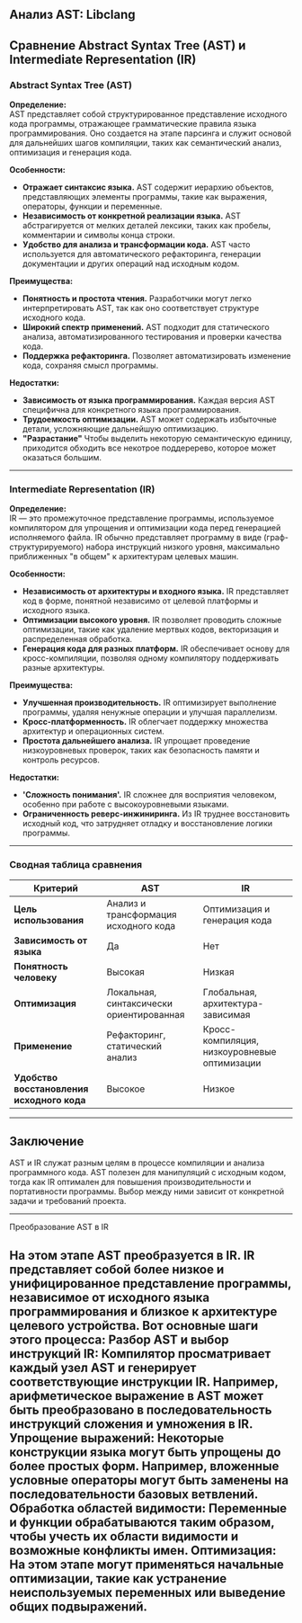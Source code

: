 ## Анализ AST: Libclang


## Сравнение Abstract Syntax Tree (AST) и Intermediate Representation (IR)

### Abstract Syntax Tree (AST)

**Определение:**  
AST представляет собой структурированное представление исходного кода программы, отражающее грамматические правила языка программирования. Оно создается на этапе парсинга и служит основой для дальнейших шагов компиляции, таких как семантический анализ, оптимизация и генерация кода.

**Особенности:**
- **Отражает синтаксис языка.** AST содержит иерархию объектов, представляющих элементы программы, такие как выражения, операторы, функции и переменные.
- **Независимость от конкретной реализации языка.** AST абстрагируется от мелких деталей лексики, таких как пробелы, комментарии и символы конца строки.
- **Удобство для анализа и трансформации кода.** AST часто используется для автоматического рефакторинга, генерации документации и других операций над исходным кодом.

**Преимущества:**
- **Понятность и простота чтения.** Разработчики могут легко интерпретировать AST, так как оно соответствует структуре исходного кода.
- **Широкий спектр применений.** AST подходит для статического анализа, автоматизированного тестирования и проверки качества кода.
- **Поддержка рефакторинга.** Позволяет автоматизировать изменение кода, сохраняя смысл программы.

**Недостатки:**
- **Зависимость от языка программирования.** Каждая версия AST специфична для конкретного языка программирования.
- **Трудоемкость оптимизации.** AST может содержать избыточные детали, усложняющие дальнейшую оптимизацию.
- **"Разрастание"** Чтобы выделить некоторую семантическую единицу, приходится обходить все некотрое поддеререво, которое может оказаться большим.

---

### Intermediate Representation (IR)

**Определение:**  
IR — это промежуточное представление программы, используемое компилятором для упрощения и оптимизации кода перед генерацией исполняемого файла. IR обычно представляет программу в виде (граф-структурируемого) набора инструкций низкого уровня, максимально приближенных "в общем" к архитектурам целевых машин. 



**Особенности:**
- **Независимость от архитектуры и входного языка.** IR представляет код в форме, понятной независимо от целевой платформы и исходного языка.
- **Оптимизации высокого уровня.** IR позволяет проводить сложные оптимизации, такие как удаление мертвых кодов, векторизация и распределенная обработка.
- **Генерация кода для разных платформ.** IR обеспечивает основу для кросс-компиляции, позволяя одному компилятору поддерживать разные архитектуры.

**Преимущества:**
- **Улучшенная производительность.** IR оптимизирует выполнение программы, удаляя ненужные операции и улучшая параллелизм.
- **Кросс-платформенность.** IR облегчает поддержку множества архитектур и операционных систем.
- **Простота дальнейшего анализа.** IR упрощает проведение низкоуровневых проверок, таких как безопасность памяти и контроль ресурсов.

**Недостатки:**
- **'Сложность понимания'.** IR сложнее для восприятия человеком, особенно при работе с высокоуровневыми языками.
- **Ограниченность реверс-инжиниринга.** Из IR труднее восстановить исходный код, что затрудняет отладку и восстановление логики программы.

---

### Сводная таблица сравнения

| Критерий                 | AST                                           | IR                                  |
|--------------------------|-----------------------------------------------|-------------------------------------|
| **Цель использования**   | Анализ и трансформация исходного кода           | Оптимизация и генерация кода          |
| **Зависимость от языка** | Да                                            | Нет                                 |
| **Понятность человеку**  | Высокая                                        | Низкая                               |
| **Оптимизация**          | Локальная, синтаксически ориентированная       | Глобальная, архитектура-зависимая     |
| **Применение**           | Рефакторинг, статический анализ                | Кросс-компиляция, низкоуровневые оптимизации |
| **Удобство восстановления исходного кода** | Высокое                         | Низкое                                |

---

## Заключение

AST и IR служат разным целям в процессе компиляции и анализа программного кода. AST полезен для манипуляций с исходным кодом, тогда как IR оптимален для повышения производительности и портативности программы. Выбор между ними зависит от конкретной задачи и требований проекта.


---
Преобразование AST в IR

На этом этапе AST преобразуется в IR. IR представляет собой более низкое и унифицированное представление программы, независимое от исходного языка программирования и близкое к архитектуре целевого устройства. Вот основные шаги этого процесса:
Разбор AST и выбор инструкций IR: Компилятор просматривает каждый узел AST и генерирует соответствующие инструкции IR. Например, арифметическое выражение в AST может быть преобразовано в последовательность инструкций сложения и умножения в IR.
Упрощение выражений: Некоторые конструкции языка могут быть упрощены до более простых форм. Например, вложенные условные операторы могут быть заменены на последовательности базовых ветвлений.
Обработка областей видимости: Переменные и функции обрабатываются таким образом, чтобы учесть их области видимости и возможные конфликты имен.
Оптимизация: На этом этапе могут применяться начальные оптимизации, такие как устранение неиспользуемых переменных или выведение общих подвыражений.
---
